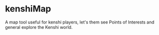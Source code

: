 # kenshiMap
A map tool useful for kenshi players, let's them see Points of Interests and general explore the Kenshi world.
